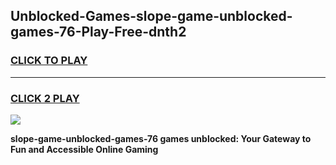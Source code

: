 
## Unblocked-Games-slope-game-unblocked-games-76-Play-Free-dnth2
<h3>
<a href="https://premium76.site?title=slope-game-unblocked-games-76&ref=10A">CLICK TO PLAY</a></h3>
<hr>

<h3>
<a href="https://premium76.site?title=slope-game-unblocked-games-76&ref=10A">CLICK 2 PLAY</a>
  
</h3>

<a href="https://premium76.site?title=slope-game-unblocked-games-76&ref=10A"><img src="https://clearcache.store/games.png"></a>


**slope-game-unblocked-games-76 games unblocked: Your Gateway to Fun and Accessible Online Gaming**
